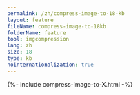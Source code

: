 ```yaml
---
permalink: /zh/compress-image-to-18-kb
layout: feature
fileName: compress-image-to-18kb
folderName: feature
tool: imgcompression
lang: zh
size: 18
type: kb
nointernationalization: true
---
```

{%- include compress-image-to-X.html -%}       
